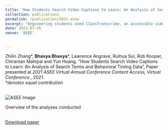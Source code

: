 ```yaml
---
title: "How Students Search Video Captions to Learn: An Analysis of Search Terms and Behavioral Timing Data"
collection: publications
permalink: /publication/2021-asee
excerpt: "Engineering students used ClassTranscribe, an accessible video player, in multiple engineering courses to view course videos and search for video content. The tool collected detailed timestamped student behavioral data from 1,894 students across 25 engineering courses that included what individual students searched for and when. A previous analysis, published in ASEE 2020 [1], found that using ClassTranscribe caption search significantly predicted improvement in final exam scores in a computer science course. In this paper we present how students used the search functionality based on a more detailed analysis of the log data. ClassTranscribe automatically created captions and transcripts for all lecture videos using an Azure speech-to-text system that was supplemented with crowd-sourced editing to fix captioning errors. The search functionality used the timestamped caption data to find specific video moments both within the current video or across the entire course. The number of search activities per person ranged from zero to 186 events. An in-depth analysis of the students (N=167) who performed 1,022 searches was conducted to gain insight into student search needs and behaviors. Based on the total number of searches performed, students were grouped into “Infrequent Searcher” (< 18 searches) and “Frequent Searcher” (18 to 110 searches) using clustering algorithms. The search queries used by each group were found to follow the Zipf’s Law and were categorized into STEM-related terms, course logistics and others. Our study reports on students' search context, behaviors, strategies, and optimizations. Using Universal Design for Learning as a foundation, we discuss the implications for educators, designers, and developers who are interested in providing new learning pathways to support and enhance video-based learning environments." 
date: 2021-07-26
venue: 'ASEE'
 

---
```

Zhilin Zhang\*, <b>Bhavya Bhavya</b>\*, Lawrence Angrave, Ruihua Sui, Rob Kooper, Chirantan Mahipal and Yun Huang. “How Students Search Video Captions to Learn: An Analysis of Search Terms and Behavioral Timing Data”, Paper presented at <i>2021 ASEE Virtual Annual Conference Content Access, Virtual Conference.</i>, 2021. <br>
<i>*denotes equal contribution<br><br></i>

![ASEE Image](http://bhaavya.github.io/images/asee.png) <!-- .element height="50px" width="50px" -->

<div style="text-align: justify"> Overview of the analyses conducted <br><br>
</div>

[Download paper<br>](https://bhaavya.github.io/files/asee.pdf)

  



